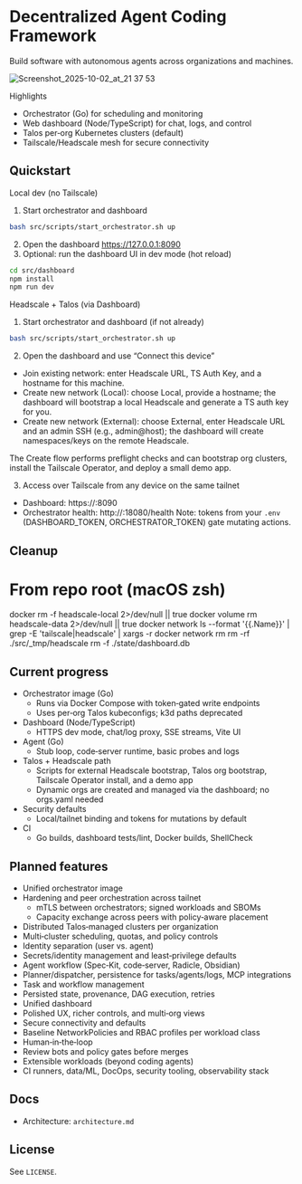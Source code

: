 # Decentralized Agent Coding Framework

Build software with autonomous agents across organizations and machines.

![Screenshot_2025-10-02_at_21 37 53](https://github.com/user-attachments/assets/a6d062fe-9dc2-4b28-b5a4-906ea49fda3b)

Highlights
- Orchestrator (Go) for scheduling and monitoring
- Web dashboard (Node/TypeScript) for chat, logs, and control
- Talos per‑org Kubernetes clusters (default)
- Tailscale/Headscale mesh for secure connectivity

## Quickstart

Local dev (no Tailscale)
1) Start orchestrator and dashboard
```bash
bash src/scripts/start_orchestrator.sh up
```
2) Open the dashboard
https://127.0.0.1:8090
3) Optional: run the dashboard UI in dev mode (hot reload)
```bash
cd src/dashboard
npm install
npm run dev
```

Headscale + Talos (via Dashboard)
1) Start orchestrator and dashboard (if not already)
```bash
bash src/scripts/start_orchestrator.sh up
```
2) Open the dashboard and use “Connect this device”
- Join existing network: enter Headscale URL, TS Auth Key, and a hostname for this machine.
- Create new network (Local): choose Local, provide a hostname; the dashboard will bootstrap a local Headscale and generate a TS auth key for you.
- Create new network (External): choose External, enter Headscale URL and an admin SSH (e.g., admin@host); the dashboard will create namespaces/keys on the remote Headscale.

The Create flow performs preflight checks and can bootstrap org clusters, install the Tailscale Operator, and deploy a small demo app.

3) Access over Tailscale from any device on the same tailnet
- Dashboard: https://<your-tailnet-IP-or-MagicDNS-name>:8090
- Orchestrator health: http://<your-tailnet-IP-or-MagicDNS-name>:18080/health
Note: tokens from your `.env` (DASHBOARD_TOKEN, ORCHESTRATOR_TOKEN) gate mutating actions.

## Cleanup

# From repo root (macOS zsh)
docker rm -f headscale-local 2>/dev/null || true
docker volume rm headscale-data 2>/dev/null || true
docker network ls --format '{{.Name}}' | grep -E 'tailscale|headscale' | xargs -r docker network rm
rm -rf ./src/_tmp/headscale
rm -f ./state/dashboard.db

## Current progress

- Orchestrator image (Go)
	- Runs via Docker Compose with token‑gated write endpoints
	- Uses per‑org Talos kubeconfigs; k3d paths deprecated
- Dashboard (Node/TypeScript)
	- HTTPS dev mode, chat/log proxy, SSE streams, Vite UI
- Agent (Go)
	- Stub loop, code‑server runtime, basic probes and logs
- Talos + Headscale path
	- Scripts for external Headscale bootstrap, Talos org bootstrap, Tailscale Operator install, and a demo app
	- Dynamic orgs are created and managed via the dashboard; no orgs.yaml needed
- Security defaults
	- Local/tailnet binding and tokens for mutations by default
- CI
	- Go builds, dashboard tests/lint, Docker builds, ShellCheck

## Planned features

- Unified orchestrator image
- Hardening and peer orchestration across tailnet
	- mTLS between orchestrators; signed workloads and SBOMs
	- Capacity exchange across peers with policy‑aware placement
- Distributed Talos‑managed clusters per organization
- Multi‑cluster scheduling, quotas, and policy controls
- Identity separation (user vs. agent)
- Secrets/identity management and least‑privilege defaults
- Agent workflow (Spec‑Kit, code‑server, Radicle, Obsidian)
- Planner/dispatcher, persistence for tasks/agents/logs, MCP integrations
- Task and workflow management
- Persisted state, provenance, DAG execution, retries
- Unified dashboard
- Polished UX, richer controls, and multi‑org views
- Secure connectivity and defaults
- Baseline NetworkPolicies and RBAC profiles per workload class
- Human‑in‑the‑loop
- Review bots and policy gates before merges
- Extensible workloads (beyond coding agents)
- CI runners, data/ML, DocOps, security tooling, observability stack


## Docs
- Architecture: `architecture.md`

## License
See `LICENSE`.
